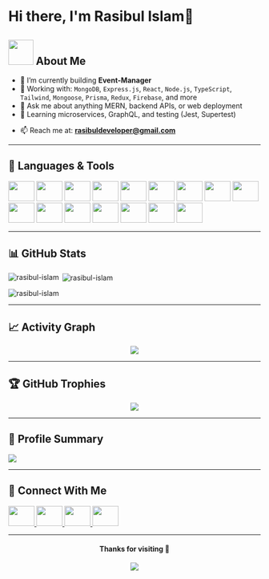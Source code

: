 <!-- ![logo](https://i.ibb.co/zGzVyVv/rasibul-2.png) -->
# Hi there, I'm Rasibul Islam👋

## <picture><img src = "https://user-images.githubusercontent.com/74038190/229223156-0cbdaba9-3128-4d8e-8719-b6b4cf741b67.gif" width = 50px></picture> **About Me**

- 🌱 I’m currently building **Event-Manager**
- 🔧 Working with: `MongoDB`, `Express.js`, `React`, `Node.js`, `TypeScript`, `Tailwind`, `Mongoose`, `Prisma`, `Redux`, `Firebase`, and more  
- 💬 Ask me about anything MERN, backend APIs, or web deployment  
- 🧠 Learning microservices, GraphQL, and testing (Jest, Supertest)
<!-- 
- 📄 [Check out my resume](https://your-resume-link.com)
-->
- 📫 Reach me at: **rasibuldeveloper@gmail.com**

---

## 🚀 Languages & Tools

<div align="left">
  <img src="https://cdn.jsdelivr.net/gh/devicons/devicon/icons/html5/html5-original.svg" height="40" width="52" />
  <img src="https://cdn.jsdelivr.net/gh/devicons/devicon/icons/css3/css3-original.svg" height="40" width="52" />
  <img src="https://cdn.jsdelivr.net/gh/devicons/devicon/icons/javascript/javascript-original.svg" height="40" width="52" />
  <img src="https://cdn.jsdelivr.net/gh/devicons/devicon/icons/typescript/typescript-original.svg" height="40" width="52" />
  <img src="https://cdn.jsdelivr.net/gh/devicons/devicon/icons/react/react-original.svg" height="40" width="52" />
  <img src="https://icon.icepanel.io/Technology/svg/Redux.svg" height="40" width="52" />
  <img src="https://icon.icepanel.io/Technology/svg/Tailwind-CSS.svg" height="40" width="52" />
  <img src="https://icon.icepanel.io/Technology/svg/Node.js.svg" height="40" width="52" />
  <img src="https://cdn.jsdelivr.net/gh/devicons/devicon/icons/express/express-original.svg" height="40" width="52" />
  <img src="https://cdn.jsdelivr.net/gh/devicons/devicon/icons/mongodb/mongodb-original.svg" height="40" width="52" />
  <img src="https://icon.icepanel.io/Technology/svg/Prisma.svg" height="40" width="52" />
  <img src="https://cdn.jsdelivr.net/gh/devicons/devicon/icons/firebase/firebase-plain.svg" height="40" width="52" />
  <img src="https://icon.icepanel.io/Technology/svg/PostgreSQL.svg" height="40" width="52" />
  <img src="https://icon.icepanel.io/Technology/svg/Vite.js.svg" height="40" width="52" />
  <img src="https://cdn.jsdelivr.net/gh/devicons/devicon/icons/git/git-original.svg" height="40" width="52" />
  <img src="https://cdn.jsdelivr.net/gh/devicons/devicon/icons/vscode/vscode-original.svg" height="40" width="52" />
</div>

---

## 📊 GitHub Stats

<p><img align="left" src="https://github-readme-stats.vercel.app/api/top-langs/?username=Rasibul&theme=chartreuse-dark&layout=compact" alt="rasibul-islam" /></p>

<p>&nbsp;<img align="center" src="https://github-readme-stats.vercel.app/api?username=Rasibul&show_icons=true&theme=chartreuse-dark" alt="rasibul-islam" /></p>

<p><img align="center" src="https://github-readme-streak-stats.herokuapp.com/?user=Rasibul&theme=chartreuse-dark" alt="rasibul-islam" /></p>

---

## 📈 Activity Graph

<div align="center">
  <img src="https://github-readme-activity-graph.vercel.app/graph?username=Rasibul&theme=react-dark&bg_color=0F2027&hide_border=true&area=true&area_color=00FFAA&line=00FFAA&point=FFFFFF&title_color=00FFAA&custom_title=My%20GitHub%20Activity%20Graph" />
</div>

---

## 🏆 GitHub Trophies

<p align="center">
  <img src="https://github-profile-trophy.vercel.app/?username=Rasibul&column=8&margin-w=15&margin-h=15&no-bg=true&theme=radical" />
</p>

---

## 📝 Profile Summary

<img src="http://github-profile-summary-cards.vercel.app/api/cards/profile-details?username=Rasibul&theme=2077" />

---

## 🤝 Connect With Me

<div align="left">
  <a href="https://www.linkedin.com/in/rasibul-islam" target="_blank">
    <img src="https://raw.githubusercontent.com/maurodesouza/profile-readme-generator/master/src/assets/icons/social/linkedin/default.svg" width="52" height="40" />
  </a>
  <a href="https://facebook.com/rasibul.islam.754" target="_blank">
    <img src="https://raw.githubusercontent.com/maurodesouza/profile-readme-generator/master/src/assets/icons/social/facebook/default.svg" width="52" height="40" />
  </a>
  <a href="https://www.instagram.com/rasibul.islam.dev" target="_blank">
    <img src="https://raw.githubusercontent.com/maurodesouza/profile-readme-generator/master/src/assets/icons/social/instagram/default.svg" width="52" height="40" />
  </a>
  <a href="https://discord.com/users/rasibul#1545" target="_blank">
    <img src="https://raw.githubusercontent.com/maurodesouza/profile-readme-generator/master/src/assets/icons/social/discord/default.svg" width="52" height="40" />
  </a>
</div>

---

<div align="center">
  <h4 align="center">Thanks for visiting 💚</h4>
  <img src="https://profile-counter.glitch.me/Rasibul/count.svg?" />
</div>
